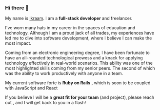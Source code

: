### Hi there 👋

My name is [Ikraam](ikraamghoor.com). I am a **full-stack developer** and freelancer.

I've worn many hats in my career in the spaces of education and technology. Although I am a proud jack of all trades, my experiences have led me to dive into software development, where I believe I can make the most impact.

Coming from an electronic engineering degree, I have been fortunate to have an all-rounded technological prowess and a knack for applying technology effectively in real-world scenarios. This ability was one of the most highlighted skills coming from my senior peers. The second of which was the ability to work productively with anyone in a team.

My current software forte is **Ruby on Rails** , which is soon to be coupled with JavaScript and React

If you believe I will be a **great fit for your team** (and project), please reach out , and I will get back to you in a flash!

<!--
**ikraamg/ikraamg** is a ✨ _special_ ✨ repository because its `README.md` (this file) appears on your GitHub profile.

Here are some ideas to get you started:

- 🔭 I’m currently working on ...
- 🌱 I’m currently learning ...
- 👯 I’m looking to collaborate on ...
- 🤔 I’m looking for help with ...
- 💬 Ask me about ...
- 📫 How to reach me: ...
- 😄 Pronouns: ...
- ⚡ Fun fact: ...
-->
